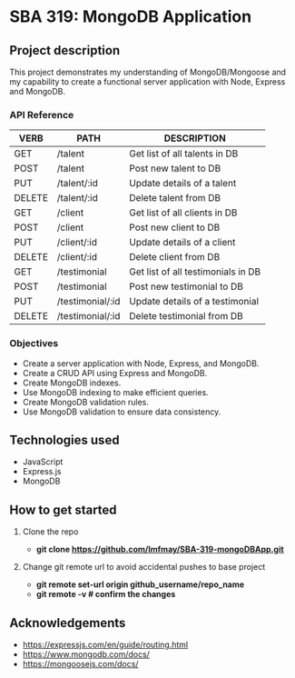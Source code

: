 # SBA 319: MongoDB Application
## Project description
This project demonstrates my understanding of MongoDB/Mongoose and my capability to create a functional server application with Node, Express and MongoDB.

### API Reference
   VERB 		 | 		  PATH 		 |  	 DESCRIPTION
------------ | ------------- | -------------------
GET | /talent | Get list of all talents in DB |
POST | /talent | Post new talent to DB |
PUT | /talent/:id | Update details of a talent |
DELETE | /talent/:id | Delete talent from DB |
GET | /client | Get list of all clients in DB |
POST | /client | Post new client to DB |
PUT | /client/:id | Update details of a client |
DELETE | /client/:id | Delete client from DB |
GET | /testimonial | Get list of all testimonials in DB |
POST | /testimonial | Post new testimonial to DB |
PUT | /testimonial/:id | Update details of a testimonial |
DELETE | /testimonial/:id | Delete testimonial from DB |


### Objectives
- Create a server application with Node, Express, and MongoDB.
- Create a CRUD API using Express and MongoDB.
- Create MongoDB indexes.
- Use MongoDB indexing to make efficient queries.
- Create MongoDB validation rules.
- Use MongoDB validation to ensure data consistency.

## Technologies used
- JavaScript
- Express.js
- MongoDB

## How to get started
1. Clone the repo
    - **git clone https://github.com/lmfmay/SBA-319-mongoDBApp.git**

2. Change git remote url to avoid accidental pushes to base project
    - **git remote set-url origin github_username/repo_name**
    - **git remote -v # confirm the changes**

## Acknowledgements
- https://expressjs.com/en/guide/routing.html
- https://www.mongodb.com/docs/
- https://mongoosejs.com/docs/